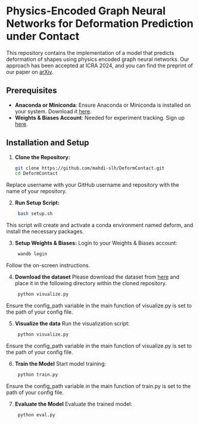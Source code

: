 # Physics-Encoded Graph Neural Networks for Deformation Prediction under Contact

This repository contains the implementation of a model that predicts deformation of shapes using physics encoded graph neural networks. Our approach has been accepted at ICRA 2024, and you can find the preprint of our paper on [arXiv](https://arxiv.org/abs/2402.03466).

## Prerequisites

- **Anaconda or Miniconda**: Ensure Anaconda or Miniconda is installed on your system. Download it [here](https://www.anaconda.com/products/individual).
- **Weights & Biases Account**: Needed for experiment tracking. Sign up [here](https://wandb.ai/).

## Installation and Setup

1. **Clone the Repository:**
   
   ```sh
   git clone https://github.com/mahdi-slh/DeformContact.git
   cd DeformContact
Replace username with your GitHub username and repository with the name of your repository.

2. **Run Setup Script:**
   ```sh
    bash setup.sh

This script will create and activate a conda environment named deform, and install the necessary packages.

3. **Setup Weights & Biases:**
Login to your Weights & Biases account:

   ```sh
    wandb login
Follow the on-screen instructions.


4. **Download the dataset**
Please download the dataset from [here](https://drive.google.com/file/d/1mWIK1WM-qEE67y9Kvj2UVY7d45fTUBHv/view?usp=sharing) and place it in the following directory within the cloned repository.
   ```sh
    python visualize.py
Ensure the config_path variable in the main function of visualize.py is set to the path of your config file.


5. **Visualize the data**
Run the visualization script:

   ```sh
    python visualize.py
Ensure the config_path variable in the main function of visualize.py is set to the path of your config file.


6. **Train the Model**
Start model training:
   ```sh
    python train.py
Ensure the config_path variable in the main function of train.py is set to the path of your config file.

7. **Evaluate the Model**
Evaluate the trained model:
   ```sh
    python eval.py

